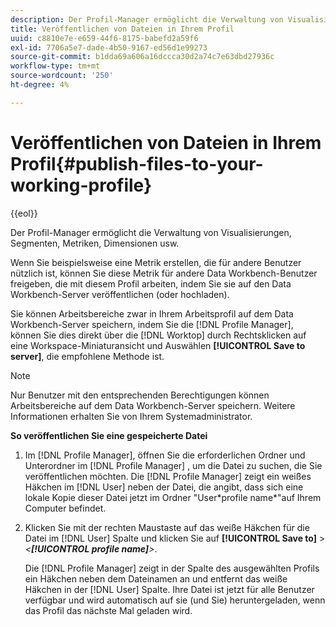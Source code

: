```yaml
---
description: Der Profil-Manager ermöglicht die Verwaltung von Visualisierungen, Segmenten, Metriken, Dimensionen usw.
title: Veröffentlichen von Dateien in Ihrem Profil
uuid: c8810e7e-e659-44f6-8175-babefd2a59f6
exl-id: 7706a5e7-dade-4b50-9167-ed56d1e99273
source-git-commit: b1dda69a606a16dccca30d2a74c7e63dbd27936c
workflow-type: tm+mt
source-wordcount: '250'
ht-degree: 4%

---
```


# Veröffentlichen von Dateien in Ihrem Profil{#publish-files-to-your-working-profile}

{{eol}}

Der Profil-Manager ermöglicht die Verwaltung von Visualisierungen, Segmenten, Metriken, Dimensionen usw.

Wenn Sie beispielsweise eine Metrik erstellen, die für andere Benutzer nützlich ist, können Sie diese Metrik für andere Data Workbench-Benutzer freigeben, die mit diesem Profil arbeiten, indem Sie sie auf den Data Workbench-Server veröffentlichen (oder hochladen).

Sie können Arbeitsbereiche zwar in Ihrem Arbeitsprofil auf dem Data Workbench-Server speichern, indem Sie die [!DNL Profile Manager], können Sie dies direkt über die [!DNL Worktop] durch Rechtsklicken auf eine Workspace-Miniaturansicht und Auswählen **[!UICONTROL Save to server]**, die empfohlene Methode ist.

>[!NOTE]
>
>Nur Benutzer mit den entsprechenden Berechtigungen können Arbeitsbereiche auf dem Data Workbench-Server speichern. Weitere Informationen erhalten Sie von Ihrem Systemadministrator.

**So veröffentlichen Sie eine gespeicherte Datei**

1. Im [!DNL Profile Manager], öffnen Sie die erforderlichen Ordner und Unterordner im [!DNL Profile Manager] , um die Datei zu suchen, die Sie veröffentlichen möchten. Die [!DNL Profile Manager] zeigt ein weißes Häkchen im [!DNL User] neben der Datei, die angibt, dass sich eine lokale Kopie dieser Datei jetzt im Ordner &quot;User\*profile name*&quot;auf Ihrem Computer befindet.
1. Klicken Sie mit der rechten Maustaste auf das weiße Häkchen für die Datei im [!DNL User] Spalte und klicken Sie auf **[!UICONTROL Save to]** > *&lt;**[!UICONTROL profile name]**>*.

   Die [!DNL Profile Manager] zeigt in der Spalte des ausgewählten Profils ein Häkchen neben dem Dateinamen an und entfernt das weiße Häkchen in der [!DNL User] Spalte. Ihre Datei ist jetzt für alle Benutzer verfügbar und wird automatisch auf sie (und Sie) heruntergeladen, wenn das Profil das nächste Mal geladen wird.
